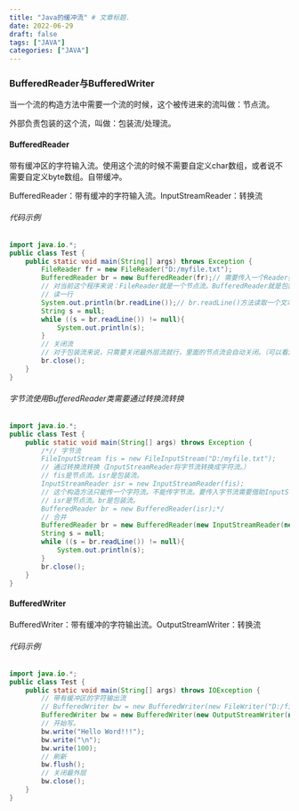 ```yaml
---
title: "Java的缓冲流" # 文章标题.
date: 2022-06-29
draft: false
tags: ["JAVA"]
categories: ["JAVA"]
---
```


### BufferedReader与BufferedWriter

当一个流的构造方法中需要一个流的时候，这个被传进来的流叫做：节点流。

外部负责包装的这个流，叫做：包装流/处理流。

#### BufferedReader

带有缓冲区的字符输入流。使用这个流的时候不需要自定义char数组，或者说不需要自定义byte数组。自带缓冲。

BufferedReader：带有缓冲的字符输入流。InputStreamReader：转换流

###### 代码示例

```java
import java.io.*;
public class Test {
    public static void main(String[] args) throws Exception {
        FileReader fr = new FileReader("D:/myfile.txt");
        BufferedReader br = new BufferedReader(fr);// 需要传入一个Reader类型。
        // 对当前这个程序来说：FileReader就是一个节点流。BufferedReader就是包装流/处理流。
        // 读一行
        System.out.println(br.readLine());// br.readLine()方法读取一个文本行，但不带换行符。
        String s = null;
        while ((s = br.readLine()) != null){
            System.out.println(s);
        }
        // 关闭流
        // 对于包装流来说，只需要关闭最外层流就行，里面的节点流会自动关闭。（可以看源代码。）
        br.close();
    }
}
```

###### 字节流使用BufferedReader类需要通过转换流转换

```java
import java.io.*;
public class Test {
    public static void main(String[] args) throws Exception {
        /*// 字节流
        FileInputStream fis = new FileInputStream("D:/myfile.txt");
        // 通过转换流转换（InputStreamReader将字节流转换成字符流。）
        // fis是节点流。isr是包装流。
        InputStreamReader isr = new InputStreamReader(fis);
        // 这个构造方法只能传一个字符流。不能传字节流。要传入字节流需要借助InputStreamReader类去转换
        // isr是节点流。br是包装流。
        BufferedReader br = new BufferedReader(isr);*/
        // 合并
        BufferedReader br = new BufferedReader(new InputStreamReader(new FileInputStream("D:/myfile.txt")));
        String s = null;
        while ((s = br.readLine()) != null){
            System.out.println(s);
        }
        br.close();
    }
}
```

#### BufferedWriter

BufferedWriter：带有缓冲的字符输出流。OutputStreamWriter：转换流

###### 代码示例

```java
import java.io.*;
public class Test {
    public static void main(String[] args) throws IOException {
        // 带有缓冲区的字符输出流
        // BufferedWriter bw = new BufferedWriter(new FileWriter("D:/file.txt"));
        BufferedWriter bw = new BufferedWriter(new OutputStreamWriter(new FileOutputStream("D:/file.txt")));
        // 开始写。
        bw.write("Hello Word!!!");
        bw.write("\n");
        bw.write(100);
        // 刷新
        bw.flush();
        // 关闭最外层
        bw.close();
    }
}
```

